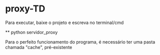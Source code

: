 # proxy-TD

Para executar, baixe o projeto e escreva no terminal/cmd

** python servidor_proxy

Para o perfeito funcionamento do programa, é necessário ter uma pasta chamada "cache", pré-existente
